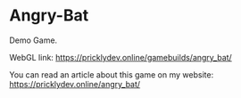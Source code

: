 # Angry-Bat
Demo Game.

WebGL link:
https://pricklydev.online/gamebuilds/angry_bat/

You can read an article about this game on my website: 
https://pricklydev.online/angry_bat/
